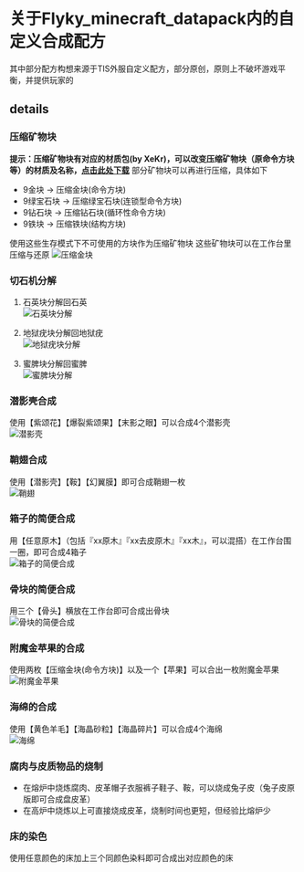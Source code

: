 # 关于Flyky_minecraft_datapack内的自定义合成配方
其中部分配方构想来源于TIS外服自定义配方，部分原创，原则上不破坏游戏平衡，并提供玩家的
## details
### 压缩矿物块
**提示：压缩矿物块有对应的材质包(by XeKr)，可以改变压缩矿物块（原命令方块等）的材质及名称，[点击此处下载](https://assets4.flyky.top/dl/minecraft/压缩矿物块.zip)**
部分矿物块可以再进行压缩，具体如下
- 9金块 -> 压缩金块(命令方块)
- 9绿宝石块 -> 压缩绿宝石块(连锁型命令方块)
- 9钻石块 -> 压缩钻石块(循环性命令方块)
- 9铁块 -> 压缩铁块(结构方块)
  
使用这些生存模式下不可使用的方块作为压缩矿物块
这些矿物块可以在工作台里压缩与还原
![压缩金块](https://s2.ax1x.com/2019/12/16/Q4K4gK.png)

### 切石机分解
1. 石英块分解回石英  
![石英块分解](https://s2.ax1x.com/2019/12/16/Q4Kf9x.png)
  
2. 地狱疣块分解回地狱疣  
![地狱疣块分解](https://s2.ax1x.com/2019/12/16/Q4KBcT.png)
  
3. 蜜脾块分解回蜜脾  
![蜜脾块分解](https://s2.ax1x.com/2019/12/16/Q4K2NR.png)
  
### 潜影壳合成
使用【紫颂花】【爆裂紫颂果】【末影之眼】可以合成4个潜影壳  
![潜影壳](https://s2.ax1x.com/2019/12/16/Q4KyB4.png)
  
### 鞘翅合成
使用【潜影壳】【鞍】【幻翼膜】即可合成鞘翅一枚  
![鞘翅](https://s2.ax1x.com/2019/12/16/Q4KR41.png)
  
### 箱子的简便合成
用【任意原木】（包括『xx原木』『xx去皮原木』『xx木』，可以混搭）在工作台围一圈，即可合成4箱子  
![箱子的简便合成](https://s2.ax1x.com/2019/12/16/Q4Kh36.png)
  
### 骨块的简便合成
用三个【骨头】横放在工作台即可合成出骨块  
![骨块的简便合成](https://s2.ax1x.com/2019/12/16/Q4KsuF.png)

### 附魔金苹果的合成
使用两枚【压缩金块(命令方块)】以及一个【苹果】可以合出一枚附魔金苹果    
![附魔金苹果](https://s2.ax1x.com/2019/12/16/Q4lyDS.png)
  
### 海绵的合成
使用【黄色羊毛】【海晶砂粒】【海晶碎片】可以合成4个海绵  
![海绵](https://s2.ax1x.com/2019/12/16/Q5MR74.png)
   
### 腐肉与皮质物品的烧制
- 在熔炉中烧炼腐肉、皮革帽子衣服裤子鞋子、鞍，可以烧成兔子皮（兔子皮原版即可合成盘皮革）
- 在高炉中烧炼以上可直接烧成皮革，烧制时间也更短，但经验比熔炉少
   
### 床的染色
使用任意颜色的床加上三个同颜色染料即可合成出对应颜色的床